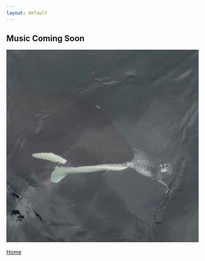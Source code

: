 ```yaml
---
layout: default
---
```


## Music Coming Soon

<center>
<img src="sinking.jpg">
</center>

[Home](./)
